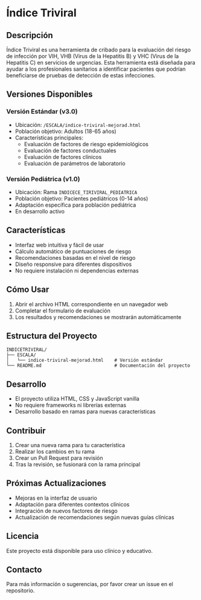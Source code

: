 # Índice Triviral

## Descripción
Índice Triviral es una herramienta de cribado para la evaluación del riesgo de infección por VIH, VHB (Virus de la Hepatitis B) y VHC (Virus de la Hepatitis C) en servicios de urgencias. Esta herramienta está diseñada para ayudar a los profesionales sanitarios a identificar pacientes que podrían beneficiarse de pruebas de detección de estas infecciones.

## Versiones Disponibles

### Versión Estándar (v3.0)
- Ubicación: `/ESCALA/indice-triviral-mejorad.html`
- Población objetivo: Adultos (18-65 años)
- Características principales:
  - Evaluación de factores de riesgo epidemiológicos
  - Evaluación de factores conductuales
  - Evaluación de factores clínicos
  - Evaluación de parámetros de laboratorio

### Versión Pediátrica (v1.0)
- Ubicación: Rama `INDICECE_TIRIVIRAL_PEDIATRICA`
- Población objetivo: Pacientes pediátricos (0-14 años)
- Adaptación específica para población pediátrica
- En desarrollo activo

## Características
- Interfaz web intuitiva y fácil de usar
- Cálculo automático de puntuaciones de riesgo
- Recomendaciones basadas en el nivel de riesgo
- Diseño responsive para diferentes dispositivos
- No requiere instalación ni dependencias externas

## Cómo Usar
1. Abrir el archivo HTML correspondiente en un navegador web
2. Completar el formulario de evaluación
3. Los resultados y recomendaciones se mostrarán automáticamente

## Estructura del Proyecto
```
INDICETRIVIRAL/
├── ESCALA/
│   └── indice-triviral-mejorad.html    # Versión estándar
└── README.md                           # Documentación del proyecto
```

## Desarrollo
- El proyecto utiliza HTML, CSS y JavaScript vanilla
- No requiere frameworks ni librerías externas
- Desarrollo basado en ramas para nuevas características

## Contribuir
1. Crear una nueva rama para tu característica
2. Realizar los cambios en tu rama
3. Crear un Pull Request para revisión
4. Tras la revisión, se fusionará con la rama principal

## Próximas Actualizaciones
- Mejoras en la interfaz de usuario
- Adaptación para diferentes contextos clínicos
- Integración de nuevos factores de riesgo
- Actualización de recomendaciones según nuevas guías clínicas

## Licencia
Este proyecto está disponible para uso clínico y educativo.

## Contacto
Para más información o sugerencias, por favor crear un issue en el repositorio. 

